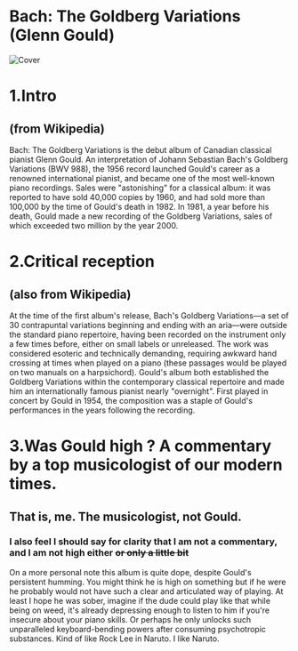 # **Bach: The Goldberg Variations (Glenn Gould)**

![Cover](https://i.pinimg.com/originals/70/e5/ba/70e5ba714aea178767d1ef0aa58fd7f8.jpg)

# 1.Intro
## (from Wikipedia)
Bach: The Goldberg Variations is the debut album of Canadian classical pianist Glenn Gould. An interpretation of Johann Sebastian Bach's Goldberg Variations (BWV 988), the 1956 record launched Gould's career as a renowned international pianist, and became one of the most well-known piano recordings. Sales were "astonishing" for a classical album: it was reported to have sold 40,000 copies by 1960, and had sold more than 100,000 by the time of Gould's death in 1982. In 1981, a year before his death, Gould made a new recording of the Goldberg Variations, sales of which exceeded two million by the year 2000.

# 2.Critical reception
## (also from Wikipedia)
At the time of the first album's release, Bach's Goldberg Variations—a set of 30 contrapuntal variations beginning and ending with an aria—were outside the standard piano repertoire, having been recorded on the instrument only a few times before, either on small labels or unreleased. The work was considered esoteric and technically demanding, requiring awkward hand crossing at times when played on a piano (these passages would be played on two manuals on a harpsichord). Gould's album both established the Goldberg Variations within the contemporary classical repertoire and made him an internationally famous pianist nearly "overnight". First played in concert by Gould in 1954, the composition was a staple of Gould's performances in the years following the recording.

# 3.Was Gould high ? A commentary by a top musicologist of our modern times.
## That is, me. The musicologist, not Gould. 
### I also feel I should say for clarity that I am not a commentary, and I am not high either ~~or only a little bit~~
On a more personal note this album is quite dope, despite Gould's persistent humming. You might think he is high on something but if he were he probably would not have such a clear and articulated way of playing. At least I hope he was sober, imagine if the dude could play like that while being on weed, it's already depressing enough to listen to him if you're insecure about your piano skills. Or perhaps he only unlocks such unparalleled keyboard-bending powers after consuming psychotropic substances. Kind of like Rock Lee in Naruto. I like Naruto.
